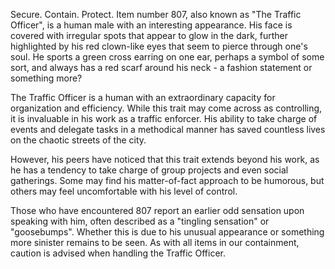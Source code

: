 Secure. Contain. Protect. Item number 807, also known as "The Traffic Officer", is a human male with an interesting appearance. His face is covered with irregular spots that appear to glow in the dark, further highlighted by his red clown-like eyes that seem to pierce through one's soul. He sports a green cross earring on one ear, perhaps a symbol of some sort, and always has a red scarf around his neck - a fashion statement or something more?

The Traffic Officer is a human with an extraordinary capacity for organization and efficiency. While this trait may come across as controlling, it is invaluable in his work as a traffic enforcer. His ability to take charge of events and delegate tasks in a methodical manner has saved countless lives on the chaotic streets of the city. 

However, his peers have noticed that this trait extends beyond his work, as he has a tendency to take charge of group projects and even social gatherings. Some may find his matter-of-fact approach to be humorous, but others may feel uncomfortable with his level of control. 

Those who have encountered 807 report an earlier odd sensation upon speaking with him, often described as a "tingling sensation" or "goosebumps". Whether this is due to his unusual appearance or something more sinister remains to be seen. As with all items in our containment, caution is advised when handling the Traffic Officer.